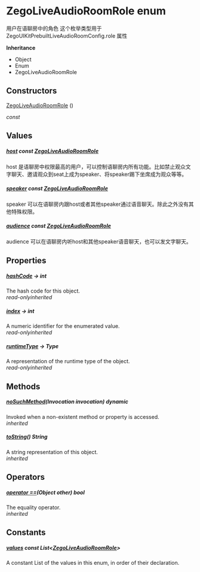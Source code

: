 


# ZegoLiveAudioRoomRole enum







<p>用户在语聊房中的角色
这个枚举类型用于 ZegoUIKitPrebuiltLiveAudioRoomConfig.role 属性</p>



**Inheritance**

- Object
- Enum
- ZegoLiveAudioRoomRole






## Constructors

[ZegoLiveAudioRoomRole](../zego_uikit_prebuilt_live_audio_room/ZegoLiveAudioRoomRole/ZegoLiveAudioRoomRole.md) ()

  _const_ 


## Values

##### [host](../zego_uikit_prebuilt_live_audio_room/ZegoLiveAudioRoomRole.md) const [ZegoLiveAudioRoomRole](../zego_uikit_prebuilt_live_audio_room/ZegoLiveAudioRoomRole.md)



<p>host 是语聊房中权限最高的用户，可以控制语聊房内所有功能。比如禁止观众文字聊天、邀请观众到seat上成为speaker、将speaker踢下坐席成为观众等等。</p>  




##### [speaker](../zego_uikit_prebuilt_live_audio_room/ZegoLiveAudioRoomRole.md) const [ZegoLiveAudioRoomRole](../zego_uikit_prebuilt_live_audio_room/ZegoLiveAudioRoomRole.md)



<p>speaker 可以在语聊房内跟host或者其他speaker通过语音聊天。除此之外没有其他特殊权限。</p>  




##### [audience](../zego_uikit_prebuilt_live_audio_room/ZegoLiveAudioRoomRole.md) const [ZegoLiveAudioRoomRole](../zego_uikit_prebuilt_live_audio_room/ZegoLiveAudioRoomRole.md)



<p>audience 可以在语聊房内听host和其他speaker语音聊天，也可以发文字聊天。</p>  





## Properties

##### [hashCode](../zego_uikit_prebuilt_live_audio_room/ZegoLiveAudioRoomRole/hashCode.md) &#8594; int



The hash code for this object.  
_<span class="feature">read-only</span><span class="feature">inherited</span>_



##### [index](../zego_uikit_prebuilt_live_audio_room/ZegoLiveAudioRoomRole/index.md) &#8594; int



A numeric identifier for the enumerated value.  
_<span class="feature">read-only</span><span class="feature">inherited</span>_



##### [runtimeType](../zego_uikit_prebuilt_live_audio_room/ZegoLiveAudioRoomRole/runtimeType.md) &#8594; Type



A representation of the runtime type of the object.  
_<span class="feature">read-only</span><span class="feature">inherited</span>_





## Methods

##### [noSuchMethod](../zego_uikit_prebuilt_live_audio_room/ZegoLiveAudioRoomRole/noSuchMethod.md)(Invocation invocation) dynamic



Invoked when a non-existent method or property is accessed.  
_<span class="feature">inherited</span>_



##### [toString](../zego_uikit_prebuilt_live_audio_room/ZegoLiveAudioRoomRole/toString.md)() String



A string representation of this object.  
_<span class="feature">inherited</span>_





## Operators

##### [operator ==](../zego_uikit_prebuilt_live_audio_room/ZegoLiveAudioRoomRole/operator_equals.md)(Object other) bool



The equality operator.  
_<span class="feature">inherited</span>_










## Constants

##### [values](../zego_uikit_prebuilt_live_audio_room/ZegoLiveAudioRoomRole/values-constant.md) const List&lt;[ZegoLiveAudioRoomRole](../zego_uikit_prebuilt_live_audio_room/ZegoLiveAudioRoomRole.md)>



A constant List of the values in this enum, in order of their declaration.  









